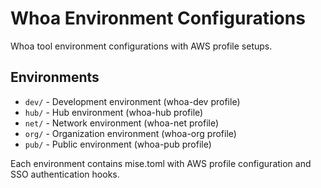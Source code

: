 # Whoa Environment Configurations

Whoa tool environment configurations with AWS profile setups.

## Environments

- `dev/` - Development environment (whoa-dev profile)
- `hub/` - Hub environment (whoa-hub profile)
- `net/` - Network environment (whoa-net profile)
- `org/` - Organization environment (whoa-org profile)
- `pub/` - Public environment (whoa-pub profile)

Each environment contains mise.toml with AWS profile configuration and SSO authentication hooks.